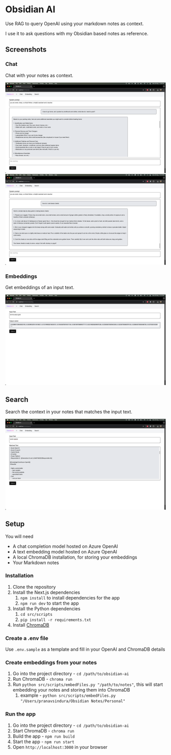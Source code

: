 # Obsidian AI

Use RAG to query OpenAI using your markdown notes as context.

I use it to ask questions with my Obsidian based notes as reference.

## Screenshots

### Chat

Chat with your notes as context.

![Chat](./attachments/chat.png)
![Chat](./attachments/chat2.png)

### Embeddings

Get embeddings of an input text.

![Embeddings](./attachments/embeddings.png)

## Search

Search the context in your notes that matches the input text.

![Search](./attachments/search.png)

## Setup

You will need

- A chat completion model hosted on Azure OpenAI
- A text embedding model hosted on Azure OpenAI
- A local ChromaDB installation, for storing your embeddings
- Your Markdown notes

### Installation

1. Clone the repository
2. Install the Next.js dependencies
   1. `npm install` to install dependencies for the app
   2. `npm run dev` to start the app
3. Install the Python dependencies
   1. `cd src/scripts`
   2. `pip install -r requirements.txt`
4. Install [ChromaDB](https://docs.trychroma.com/cli/install)

### Create a .env file

Use `.env.sample` as a template and fill in your OpenAI and ChromaDB details

### Create embeddings from your notes

1. Go into the project directory - `cd /path/to/obsidian-ai`
2. Run ChromaDB - `chroma run`
3. Run `python src/scripts/embedFiles.py "/path/to/notes"`, this will start embedding your notes and storing them into ChromaDB
   1. example - `python src/scripts/embedFiles.py "/Users/pranavsindura/Obsidian Notes/Personal"`

### Run the app

1. Go into the project directory - `cd /path/to/obsidian-ai`
2. Start ChromaDB - `chroma run`
3. Build the app - `npm run build`
4. Start the app - `npm run start`
5. Open `http://localhost:3000` in your browser
